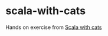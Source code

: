 # scala-with-cats

Hands on exercise from [Scala with cats](https://books.underscore.io/scala-with-cats/scala-with-cats.html)